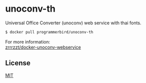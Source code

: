 # unoconv-th

Universal Office Converter (unoconv) web service with thai fonts.  

```bash
$ docker pull programmerbird/unoconv-th
```

For more information:  
[zrrrzzt/docker-unoconv-webservice](https://github.com/zrrrzzt/docker-unoconv-webservice)

## License

[MIT](LICENSE)


